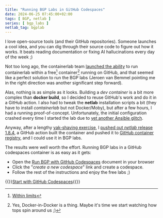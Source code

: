 ```yaml
---
title: "Running BGP Labs in GitHub Codespaces"
date: 2024-06-25 07:45:00+02:00
tags: [ BGP, netlab ]
series: [ bgp_labs ]
netlab_tag: bgplab
---
```

I love open-source tools (and their GitHub repositories). Someone launches a cool idea, and you can dig through their source code to figure out how it works. It beats reading documentation or fixing AI hallucinations every day of the week ;)

Not too long ago, the containerlab team [launched the ability](https://containerlab.dev/manual/codespaces/) to run containerlab within a free[^GHF] container[^DID] running on GitHub, and that seemed like a perfect solution to run the BGP labs (Jeroen van Bemmel pointing me in the right direction was another significant step forward).

<!--more-->
[^GHF]: [Within limits](https://github.com/features/codespaces#pricing)

[^DID]: Yes, Docker-in-Docker is a thing. Maybe it's time we start watching how tops spin around us ;)

Alas, nothing is as simple as it looks. Building a *dev container* is a bit more complex than **docker build**, so I decided to reuse GitHub's work and do it in a GitHub action. I also had to tweak the **netlab** installation scripts a bit (they have to install *containerlab* but not Docker/Moby), but after a few hours, I had a running proof-of-concept. Unfortunately, the initial configuration crashed every time I started the lab due to [yet another Ansible glitch](https://github.com/ipspace/netlab/issues/1219).

Anyway, after a lengthy [yak-shaving exercise](https://www.hanselman.com/blog/yak-shaving-defined-ill-get-that-done-as-soon-as-i-shave-this-yak), I [pushed out *netlab* release 1.8.4](/2024/06/netlab-1-8-4-vrnetlab-cat8000.html), a GitHub action built the container and pushed it to [GitHub container registry](https://github.com/ipspace/netlab/pkgs/container/netlab%2Fdevcontainer), and I could use it in BGP labs.

The results were well worth the effort. Running BGP labs in a GitHub codespaces container is as easy as it gets:

* Open the [Run BGP with GitHub Codespaces](https://bgplabs.net/4-codespaces/) document in your browser
* Click the "*create a new codespace*" link and create a codespace.
* Follow the rest of the instructions and enjoy the free labs ;)

{{<jump>}}[Start with GitHub Codespaces](https://bgplabs.net/4-codespaces/){{</jump>}}
